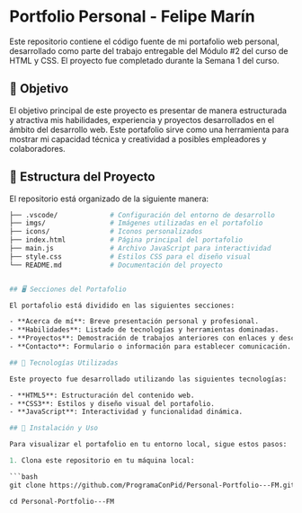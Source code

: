 # Portfolio Personal - Felipe Marín

Este repositorio contiene el código fuente de mi portafolio web personal, desarrollado como parte del trabajo entregable del Módulo #2 del curso de HTML y CSS. El proyecto fue completado durante la Semana 1 del curso.

## 🧭 Objetivo

El objetivo principal de este proyecto es presentar de manera estructurada y atractiva mis habilidades, experiencia y proyectos desarrollados en el ámbito del desarrollo web. Este portafolio sirve como una herramienta para mostrar mi capacidad técnica y creatividad a posibles empleadores y colaboradores.

## 📂 Estructura del Proyecto

El repositorio está organizado de la siguiente manera:

```graphql
├── .vscode/             # Configuración del entorno de desarrollo
├── imgs/                # Imágenes utilizadas en el portafolio
├── icons/               # Iconos personalizados
├── index.html           # Página principal del portafolio
├── main.js              # Archivo JavaScript para interactividad
├── style.css            # Estilos CSS para el diseño visual
└── README.md            # Documentación del proyecto


## 🖥️ Secciones del Portafolio

El portafolio está dividido en las siguientes secciones:

- **Acerca de mí**: Breve presentación personal y profesional.
- **Habilidades**: Listado de tecnologías y herramientas dominadas.
- **Proyectos**: Demostración de trabajos anteriores con enlaces y descripciones.
- **Contacto**: Formulario o información para establecer comunicación.

## 🚀 Tecnologías Utilizadas

Este proyecto fue desarrollado utilizando las siguientes tecnologías:

- **HTML5**: Estructuración del contenido web.
- **CSS3**: Estilos y diseño visual del portafolio.
- **JavaScript**: Interactividad y funcionalidad dinámica.

## 🔧 Instalación y Uso

Para visualizar el portafolio en tu entorno local, sigue estos pasos:

1. Clona este repositorio en tu máquina local:

```bash
git clone https://github.com/ProgramaConPid/Personal-Portfolio---FM.git

cd Personal-Portfolio---FM

